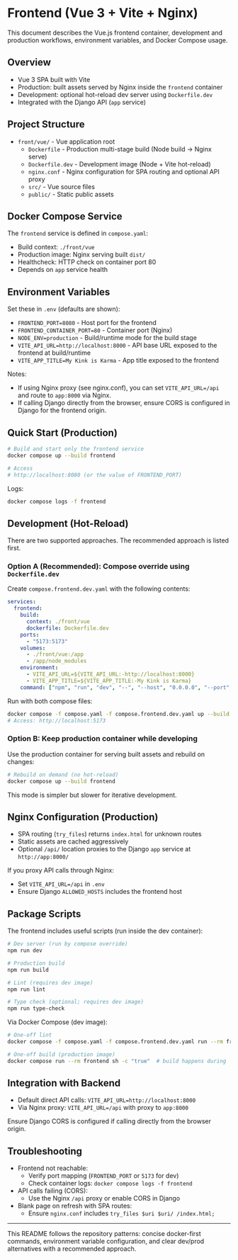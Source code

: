 # Frontend (Vue 3 + Vite + Nginx)

This document describes the Vue.js frontend container, development and production workflows, environment variables, and Docker Compose usage.

## Overview

- Vue 3 SPA built with Vite
- Production: built assets served by Nginx inside the `frontend` container
- Development: optional hot-reload dev server using `Dockerfile.dev`
- Integrated with the Django API (`app` service)

## Project Structure

- `front/vue/` - Vue application root
  - `Dockerfile` - Production multi-stage build (Node build -> Nginx serve)
  - `Dockerfile.dev` - Development image (Node + Vite hot-reload)
  - `nginx.conf` - Nginx configuration for SPA routing and optional API proxy
  - `src/` - Vue source files
  - `public/` - Static public assets

## Docker Compose Service

The `frontend` service is defined in `compose.yaml`:

- Build context: `./front/vue`
- Production image: Nginx serving built `dist/`
- Healthcheck: HTTP check on container port 80
- Depends on `app` service health

## Environment Variables

Set these in `.env` (defaults are shown):

- `FRONTEND_PORT=8080` - Host port for the frontend
- `FRONTEND_CONTAINER_PORT=80` - Container port (Nginx)
- `NODE_ENV=production` - Build/runtime mode for the build stage
- `VITE_API_URL=http://localhost:8000` - API base URL exposed to the frontend at build/runtime
- `VITE_APP_TITLE=My Kink is Karma` - App title exposed to the frontend

Notes:
- If using Nginx proxy (see nginx.conf), you can set `VITE_API_URL=/api` and route to `app:8000` via Nginx.
- If calling Django directly from the browser, ensure CORS is configured in Django for the frontend origin.

## Quick Start (Production)

```bash
# Build and start only the frontend service
docker compose up --build frontend

# Access
# http://localhost:8080 (or the value of FRONTEND_PORT)
```

Logs:
```bash
docker compose logs -f frontend
```

## Development (Hot-Reload)

There are two supported approaches. The recommended approach is listed first.

### Option A (Recommended): Compose override using `Dockerfile.dev`

Create `compose.frontend.dev.yaml` with the following contents:

```yaml
services:
  frontend:
    build:
      context: ./front/vue
      dockerfile: Dockerfile.dev
    ports:
      - "5173:5173"
    volumes:
      - ./front/vue:/app
      - /app/node_modules
    environment:
      - VITE_API_URL=${VITE_API_URL:-http://localhost:8000}
      - VITE_APP_TITLE=${VITE_APP_TITLE:-My Kink is Karma}
    command: ["npm", "run", "dev", "--", "--host", "0.0.0.0", "--port", "5173"]
```

Run with both compose files:
```bash
docker compose -f compose.yaml -f compose.frontend.dev.yaml up --build frontend
# Access: http://localhost:5173
```

### Option B: Keep production container while developing

Use the production container for serving built assets and rebuild on changes:
```bash
# Rebuild on demand (no hot-reload)
docker compose up --build frontend
```

This mode is simpler but slower for iterative development.

## Nginx Configuration (Production)

- SPA routing (`try_files`) returns `index.html` for unknown routes
- Static assets are cached aggressively
- Optional `/api/` location proxies to the Django `app` service at `http://app:8000/`

If you proxy API calls through Nginx:
- Set `VITE_API_URL=/api` in `.env`
- Ensure Django `ALLOWED_HOSTS` includes the frontend host

## Package Scripts

The frontend includes useful scripts (run inside the dev container):

```bash
# Dev server (run by compose override)
npm run dev

# Production build
npm run build

# Lint (requires dev image)
npm run lint

# Type check (optional; requires dev image)
npm run type-check
```

Via Docker Compose (dev image):
```bash
# One-off lint
docker compose -f compose.yaml -f compose.frontend.dev.yaml run --rm frontend npm run lint

# One-off build (production image)
docker compose run --rm frontend sh -c "true"  # build happens during 'up' for production
```

## Integration with Backend

- Default direct API calls: `VITE_API_URL=http://localhost:8000`
- Via Nginx proxy: `VITE_API_URL=/api` with proxy to `app:8000`

Ensure Django CORS is configured if calling directly from the browser origin.

## Troubleshooting

- Frontend not reachable:
  - Verify port mapping (`FRONTEND_PORT` or `5173` for dev)
  - Check container logs: `docker compose logs -f frontend`
- API calls failing (CORS):
  - Use the Nginx `/api` proxy or enable CORS in Django
- Blank page on refresh with SPA routes:
  - Ensure `nginx.conf` includes `try_files $uri $uri/ /index.html;`

---

This README follows the repository patterns: concise docker-first commands, environment variable configuration, and clear dev/prod alternatives with a recommended approach.
